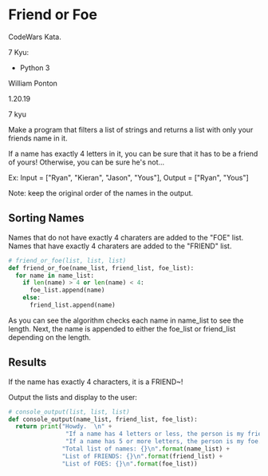 # Friend or Foe

CodeWars Kata.

7 Kyu:

* Python 3

William Ponton

1.20.19

7 kyu

Make a program that filters a list of strings and returns a list with only your friends name in it.

If a name has exactly 4 letters in it, you can be sure that it has to be a friend of yours! Otherwise, you can be sure he's not...

Ex: Input = ["Ryan", "Kieran", "Jason", "Yous"], Output = ["Ryan", "Yous"]

Note: keep the original order of the names in the output.

## Sorting Names

Names that do not have exactly 4 charaters are added to the "FOE" list.
Names that  have exactly 4 charaters are added to the "FRIEND" list.

```python
# friend_or_foe(list, list, list)
def friend_or_foe(name_list, friend_list, foe_list):
  for name in name_list:
    if len(name) > 4 or len(name) < 4:
      foe_list.append(name)
    else:
      friend_list.append(name)
```

As you can see the algorithm checks each name in name_list to see the length.
Next, the name is appended to either the foe_list or friend_list depending on the length.

## Results

If the name has exactly 4 characters, it is a FRIEND~!

Output the lists and display to the user:

```python
# console_output(list, list, list)
def console_output(name_list, friend_list, foe_list):
  return print("Howdy.  \n" +
                "If a name has 4 letters or less, the person is my friend.\n" +
                "If a name has 5 or more letters, the person is my foe.\n\n" +
               "Total list of names: {}\n".format(name_list) +
               "List of FRIENDS: {}\n".format(friend_list) +
               "List of FOES: {}\n".format(foe_list))
```
